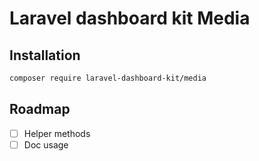 # Laravel dashboard kit Media

## Installation

```sh
composer require laravel-dashboard-kit/media
```

## Roadmap

- [ ] Helper methods
- [ ] Doc usage
